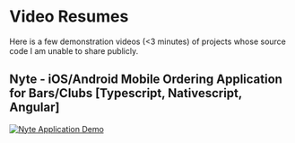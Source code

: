 # Video Resumes
Here is a few demonstration videos (<3 minutes) of projects whose source code I am unable to share publicly.

## Nyte - iOS/Android Mobile Ordering Application for Bars/Clubs [Typescript, Nativescript, Angular]
[![Nyte Application Demo](https://img.youtube.com/vi/7Rd-Fa8wupQ/0.jpg)](https://www.youtube.com/watch?v=7Rd-Fa8wupQ)
